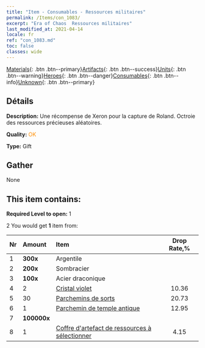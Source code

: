 ```yaml
---
title: "Item - Consumables - Ressources militaires"
permalink: /Items/con_1083/
excerpt: "Era of Chaos  Ressources militaires"
last_modified_at: 2021-04-14
locale: fr
ref: "con_1083.md"
toc: false
classes: wide
---
```

 [Materials](/fr/Items/){: .btn .btn--primary}[Artifacts](/fr/Items/Artifacts/){: .btn .btn--success}[Units](/fr/Items/Units/){: .btn .btn--warning}[Heroes](/fr/Items/Heroes/){: .btn .btn--danger}[Consumables](/fr/Items/Consumables/){: .btn .btn--info}[Unknown](/fr/Items/Unknown/){: .btn .btn--primary}

## Détails
 **Description:** Une récompense de Xeron pour la capture de Roland. Octroie des ressources précieuses aléatoires.

 **Quality:** <span style="color: #FF8C00">OK</span>

 **Type:** Gift

## Gather

  None

## This item contains:

 **Required Level to open:** 1

 2 You would get **1** item  from:

  | Nr | Amount |     Item    | Drop Rate,% |
  |:---|:-------|:------------|:---------:|
  | 1 |  **300x** | Argentile |  | 12.95 | 
  | 2 |  **200x** | Sombracier |  | 15.54 | 
  | 3 |  **100x** | Acier draconique |  | 12.95 | 
  | 4 | 2 | [Cristal violet](/fr/Items/con_720/) | 10.36 | 
  | 5 | 30 | [Parchemins de sorts](/fr/Items/con_694/) | 20.73 | 
  | 6 | 1 | [Parchemin de temple antique](/fr/Items/con_697/) | 12.95 | 
  | 7 |  **100000x** | <i class="fas fa-coins"/> |  | 10.36 | 
  | 8 | 1 | [Coffre d'artefact de ressources à sélectionner](/fr/Items/con_1084/) | 4.15 | 
